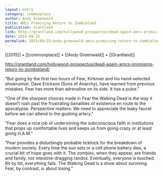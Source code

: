 ```yaml
---
layout: entry
category: commonplace
author: Andy Greenwald
title: AMCs Promising Return to Zombieland
publication: Grantland
link: http://grantland.com/hollywood-prospectus/dead-again-amcs-promising-return-to-zombieland/
date: 2015-08-25
permalink: 2015/08/25/andy-greenwald-amcs-promising-return-to-zombieland
---
```


[[2015]] • [[commonplace]] • [[Andy Greenwald]] • [[Grantland]]

http://grantland.com/hollywood-prospectus/dead-again-amcs-promising-return-to-zombieland/

"But going by the first two hours of Fear, Kirkman and his hand-selected showrunner, Dave Erickson (Sons of Anarchy), have learned from previous mistakes. Fear has more than adrenaline on its side. It has a pulse."

"One of the sharpest choices made in Fear the Walking Dead is the way it doesn’t rush past the frustrating banalities of existence en route to the apocalypse. Perspective matters: We need to appreciate the leaky faucet before we can attend to the gushing artery."

"Fear does a nice job of undermining the subconscious faith in institutions that props up comfortable lives and keeps us from going crazy or at least going H.A.M."

"Fear provides a disturbingly probable ticktock for the breakdown of modern society. Every time the sun sets or a cell phone battery dies, a crucial bit of hope goes with it. The zombies, when they appear, are friends and family, not intestine-dragging randos. Eventually, everyone is touched. Bit by bit, everything fails. The Walking Dead is a show about surviving. Fear, by contrast, is about losing."
